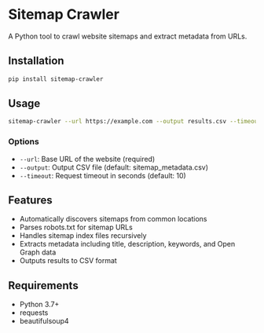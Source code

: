 # Sitemap Crawler

A Python tool to crawl website sitemaps and extract metadata from URLs.

## Installation

```bash
pip install sitemap-crawler
```

## Usage

```bash
sitemap-crawler --url https://example.com --output results.csv --timeout 10
```

### Options

- `--url`: Base URL of the website (required)
- `--output`: Output CSV file (default: sitemap_metadata.csv)
- `--timeout`: Request timeout in seconds (default: 10)

## Features

- Automatically discovers sitemaps from common locations
- Parses robots.txt for sitemap URLs
- Handles sitemap index files recursively
- Extracts metadata including title, description, keywords, and Open Graph data
- Outputs results to CSV format

## Requirements

- Python 3.7+
- requests
- beautifulsoup4
